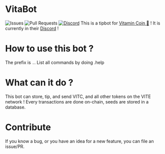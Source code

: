 # VitaBot
![Issues](https://img.shields.io/github/issues-raw/JeanOUINA/VitaBot)
![Pull Requests](https://img.shields.io/github/issues-pr-raw/JeanOUINA/VitaBot)
[![Discord](https://img.shields.io/discord/862416292760649768?logo=discord&style=flat-square&color=%23fffd6c)](https://discord.gg/sUvQufEqna)
This is a tipbot for [Vitamin Coin 💊](https://vitamincoin.org) ! It is currently in their [Discord](https://discord.gg/sUvQufEqna) !
# How to use this bot ?
The prefix is `.`. List all commands by doing .help
# What can it do ?
This bot can store, tip, and send VITC, and all other tokens on the VITE network ! Every transactions are done on-chain, seeds are stored in a database.
# Contribute
If you know a bug, or you have an idea for a new feature, you can file an issue/PR.